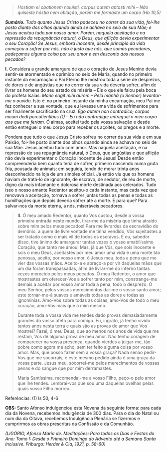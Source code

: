 > *Hostiam el obationem noluisti, corpus autem aptasti mihi – Não quiseste hóstia nem oblação, porém me formaste um corpo (Hb 10,5)*

***Sumário.** Tudo quanto Jesus Cristo padeceu no correr da sua vida, foi-lhe posto diante dos olhos quando ainda se achava no seio de sua Mãe; e Jesus aceitou tudo por nosso amor. Porém, naquela aceitação e na repressão da repugnância natural, ó Deus, que aflição devia experimentar o seu Coração! Se Jesus, embora inocente, desde princípio da vida começou a sofrer por nós, não é justo que nós, que somos pecadores, padeçamos alguma coisa por seu amor e em desconto dos nossos pecados?*

**I.** Considera a grande amargura de que o coração de Jesus Menino devia sentir-se atormentado e oprimido no seio de Maria, quando no primeiro instante da encarnação o Pai Eterno lhe mostrou toda a série de desprezos, de dores e de angústias que no correr da sua vida deveria sofrer, afim de livrar os homens do seu estado de miséria – Eis o que ele falou pela boca do profeta Isaías: *Mane erigit mihi aurem – Pela manhã (o Senhor) levantar-me o ouvido.* Isto é: no primeiro instante da minha encarnação, meu Pai me fez conhecer a sua vontade, que eu levasse uma vida de sofrimentos para ser finalmente sacrificado na cruz. *Ego autem non contradico; corpus meum dedi percutientibus (1) – Eu não contradigo; entreguei o meu corpo aos que me feriam.* Ó almas, aceitei tudo pela vossa salvação e desde então entreguei o meu corpo para receber os açoites, os pregos e a morte.

Pondera que tudo o que Jesus Cristo sofreu no correr da sua vida e em sua Paixão, foi-lhe posto diante dos olhos quando ainda se achava no seio de sua Mãe. Jesus aceitou tudo com amor. Mas naquela aceitação, e na repressão de sua repugnância natural, ó Deus, que angústias e que aflição não devia experimentar o Coração inocente de Jesus! Desde então compreenderia bem quanto teria de sofrer, primeiro nascendo numa gruta fria, pousada de animais; em seguida, tendo de morar trinta anos desconhecido na loja de um simples oficial. Já então viu que os homens haviam de tratá-lo de ignorante, de escravo, de sedutor, de réu de morte, digno da mais infamante e dolorosa morte destinada aos celerados. Tudo isso o nosso amante Redentor aceitou-o cada instante, mas cada vez que renovava a aceitação, tornava a sofrer juntas todas as penas e todas as humilhações que depois deveria sofrer até a morte. E para que? Para salvar-nos da morte eterna, a nós, miseráveis pecadores.

> **II.** Ó meu amado Redentor, quanto Vos custou, desde a vossa primeira entrada neste mundo, tirar-me da miséria que tinha atraído sobre mim pelos meus pecados! Para me livrardes da escravidão do demônio, a quem de livre vontade me tinha vendido, Vós sujeitastes a ser tratado como o mais vil de todos os escravos. E eu, sabedor disso, tive ânimo de amargurar tantas vezes o vosso amabilíssimo Coração, que tanto me amou! Mas, já que Vós, que sois inocente e sois o meu Deus, aceitastes por meu amor uma vida e uma morte tão penosas, aceito, por vosso amor, ó Jesus meu, toda a pena que me vier das vossas mãos. Aceito-a e abraço-a por vir daquelas mãos que um dia foram transpassadas, afim de livrar-me do inferno tantas vezes merecido pelos meus pecados. Ó meu Redentor, o amor que mostrastes em oferecer-Vos a sofrer tanto por mim, constrange-me demais a aceitar por vosso amor toda a pena, todo o desprezo. Ó meu Senhor, pelos vossos merecimentos dai-me o vosso santo amor; este tornar-me-á suaves e amáveis todas as dores e todas as ignomínias. Amo-Vos sobre todas as coisas, amo-Vos de todo o meu coração, amo-Vos mais que a mim mesmo.
>
> Durante toda a vossa vida me tendes dado provas demasiadamente grandes do vosso afeto para comigo. Eu, ingrato, já tenho vivido tantos anos nesta terra e quais são as provas de amor que Vos mostrei? Fazei, ó meu Deus, que ao menos nos anos de vida que me restam, Vos dê alguma prova de meu amor. Não tenho coragem de comparecer na vossa presença, quando vierdes a julgar-me, tão pobre como agora me acho, sem ter feito alguma coisa por vosso amor. Mas, que posso fazer sem a vossa graça? Nada senão pedir-Vos que me socorrais, e este mesmo pedido ainda é uma graça da vossa parte. Jesus meu, socorrei-me pelos merecimentos de vossas penas e do sangue que por mim derramastes.
>
> Maria Santíssima, recomendai-me a vosso Filho, peço-o pelo amor que lhe tendes. Lembrai-vos que sou uma daquelas ovelhas pelas quais vosso Filho morreu.

Referências: (1) Is 50, 4-6

**OBS:** Santo Afonso indulgenciou esta Novena da seguinte forma: para cada dia da Novena, recebemos Indulgência de 300 dias. Para o dia do Natal ou num dia da Oitava, recebemos Indulgência Plenária se fizermos e cumprirmos as obras prescritas da Confissão e da Comunhão.

*(LIGÓRIO, Afonso Maria de. Meditações: Para todos os Dias e Festas do Ano: Tomo I: Desde o Primeiro Domingo do Advento até a Semana Santa Inclusive. Friburgo: Herder & Cia, 1921, p. 58-60)*

